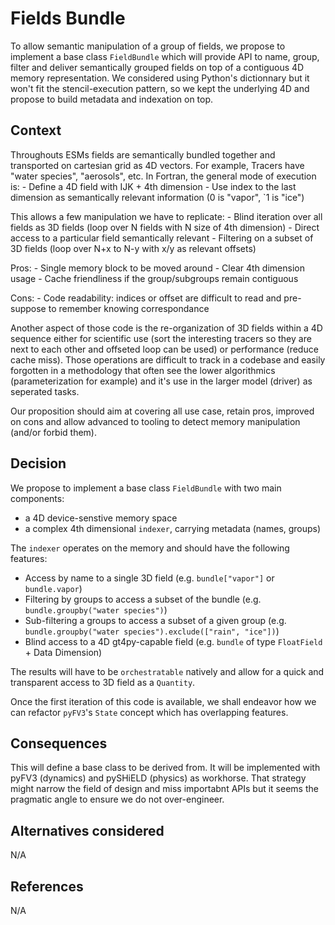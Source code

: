 # Fields Bundle

To allow semantic manipulation of a group of fields, we propose to implement a base class `FieldBundle` which will provide API to name, group, filter and deliver semantically grouped fields on top of a contiguous 4D memory representation. We considered using Python's dictionnary but it won't fit the stencil-execution pattern, so we kept the underlying 4D and propose to build metadata and indexation on top.

## Context

Throughouts ESMs fields are semantically bundled together and transported on cartesian grid as 4D vectors. For example, Tracers have "water species", "aerosols", etc. In Fortran, the general mode of execution is:
    - Define a 4D field with IJK + 4th dimension
    - Use index to the last dimension as semantically relevant information (0 is "vapor", `1 is "ice")

This allows a few manipulation we have to replicate:
    - Blind iteration over all fields as 3D fields (loop over N fields with N size of 4th dimension)
    - Direct access to a particular field semantically relevant
    - Filtering on a subset of 3D fields (loop over N+x to N-y with x/y as relevant offsets)

Pros:
    - Single memory block to be moved around
    - Clear 4th dimension usage
    - Cache friendliness if the group/subgroups remain contiguous

Cons:
    - Code readability: indices or offset are difficult to read and pre-suppose to remember knowing correspondance

Another aspect of those code is the re-organization of 3D fields within a 4D sequence either for scientific use (sort the interesting tracers so they are next to each other and offseted loop can be used) or performance (reduce cache miss). Those operations are difficult to track in a codebase and easily forgotten in a methodology that often see the lower algorithmics (parameterization for example) and it's use in the larger model (driver) as seperated tasks.

Our proposition should aim at covering all use case, retain pros, improved on cons and allow advanced to tooling to detect memory manipulation (and/or forbid them).

## Decision

We propose to implement a base class `FieldBundle` with two main components:

- a 4D device-senstive memory space
- a complex 4th dimensional `indexer`, carrying metadata (names, groups)

The `indexer` operates on the memory and should have the following features:
  
- Access by name to a single 3D field (e.g. `bundle["vapor"]` or `bundle.vapor`)
- Filtering by groups to access a subset of the bundle (e.g. `bundle.groupby("water species")`)
- Sub-filtering a groups to access a subset of a given group (e.g. `bundle.groupby("water species").exclude(["rain", "ice"])`)
- Blind access to a 4D gt4py-capable field (e.g. `bundle` of type `FloatField` + Data Dimension)

The results will have to be `orchestratable` natively and allow for a quick and transparent access to 3D field as a `Quantity`.

Once the first iteration of this code is available, we shall endeavor how we can refactor `pyFV3`'s `State` concept which has overlapping features.

## Consequences

This will define a base class to be derived from. It will be implemented with pyFV3 (dynamics) and pySHiELD (physics) as workhorse. That strategy might narrow the field of design and miss importabnt APIs but it seems the pragmatic angle to ensure we do not over-engineer.

## Alternatives considered

N/A

## References

N/A
